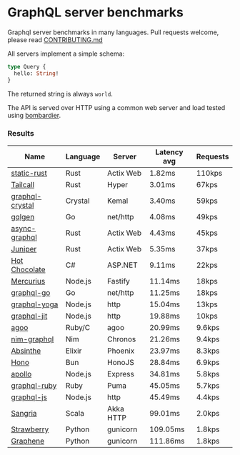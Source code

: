 <!-- README.md is generated from README.ecr, do not edit -->

# GraphQL server benchmarks

Graphql server benchmarks in many languages. Pull requests welcome, please read [CONTRIBUTING.md](CONTRIBUTING.md)

All servers implement a simple schema:

```graphql
type Query {
  hello: String!
}
```

The returned string is always `world`.

The API is served over HTTP using a common web server and load tested using [bombardier](https://github.com/codesenberg/bombardier).

### Results

| Name                          | Language      | Server          | Latency avg      | Requests      |
| ----------------------------  | ------------- | --------------- | ---------------- | ------------- |
| [static-rust](https://actix.rs/) | Rust | Actix Web | 1.82ms | 110kps |
| [Tailcall](https://tailcall.run/) | Rust | Hyper | 3.01ms | 67kps |
| [graphql-crystal](https://github.com/graphql-crystal/graphql) | Crystal | Kemal | 3.40ms | 59kps |
| [gqlgen](https://github.com/99designs/gqlgen) | Go | net/http | 4.08ms | 49kps |
| [async-graphql](https://github.com/async-graphql/async-graphql) | Rust | Actix Web | 4.43ms | 45kps |
| [Juniper](https://github.com/graphql-rust/juniper) | Rust | Actix Web | 5.35ms | 37kps |
| [Hot Chocolate](https://github.com/ChilliCream/hotchocolate) | C# | ASP.NET | 9.11ms | 22kps |
| [Mercurius](https://github.com/mercurius-js/mercurius) | Node.js | Fastify | 11.14ms | 18kps |
| [graphql-go](https://github.com/graphql-go/graphql) | Go | net/http | 11.25ms | 18kps |
| [graphql-yoga](https://github.com/dotansimha/graphql-yoga) | Node.js | http | 15.04ms | 13kps |
| [graphql-jit](https://github.com/zalando-incubator/graphql-jit) | Node.js | http | 19.88ms | 10kps |
| [agoo](https://github.com/ohler55/agoo) | Ruby/C | agoo | 20.99ms | 9.6kps |
| [nim-graphql](https://github.com/status-im/nim-graphql) | Nim | Chronos | 21.26ms | 9.4kps |
| [Absinthe](https://github.com/absinthe-graphql/absinthe) | Elixir | Phoenix | 23.97ms | 8.3kps |
| [Hono](https://github.com/honojs/graphql-server) | Bun | HonoJS | 28.84ms | 6.9kps |
| [apollo](https://github.com/apollographql/apollo-server) | Node.js | Express | 34.81ms | 5.8kps |
| [graphql-ruby](https://github.com/rmosolgo/graphql-ruby) | Ruby | Puma | 45.05ms | 5.7kps |
| [graphql-js](https://github.com/graphql/graphql-js) | Node.js | http | 45.49ms | 4.4kps |
| [Sangria](https://github.com/sangria-graphql/sangria) | Scala | Akka HTTP | 99.01ms | 2.0kps |
| [Strawberry](https://github.com/strawberry-graphql/strawberry) | Python | gunicorn | 109.05ms | 1.8kps |
| [Graphene](https://github.com/graphql-python/graphene) | Python | gunicorn | 111.86ms | 1.8kps |
